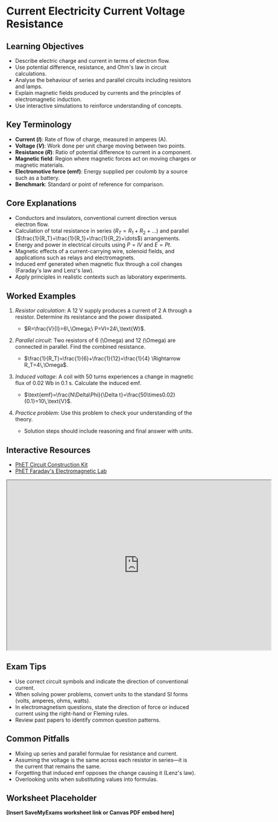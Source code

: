 # Current Electricity Current Voltage Resistance

## Learning Objectives
- Describe electric charge and current in terms of electron flow.
- Use potential difference, resistance, and Ohm's law in circuit calculations.
- Analyse the behaviour of series and parallel circuits including resistors and lamps.
- Explain magnetic fields produced by currents and the principles of electromagnetic induction.
- Use interactive simulations to reinforce understanding of concepts.

## Key Terminology
- **Current ($I$)**: Rate of flow of charge, measured in amperes (A).
- **Voltage ($V$)**: Work done per unit charge moving between two points.
- **Resistance ($R$)**: Ratio of potential difference to current in a component.
- **Magnetic field**: Region where magnetic forces act on moving charges or magnetic materials.
- **Electromotive force (emf)**: Energy supplied per coulomb by a source such as a battery.
- **Benchmark**: Standard or point of reference for comparison.

## Core Explanations
- Conductors and insulators, conventional current direction versus electron flow.
- Calculation of total resistance in series ($R_T=R_1+R_2+\dots$) and parallel ($\frac{1}{R_T}=\frac{1}{R_1}+\frac{1}{R_2}+\dots$) arrangements.
- Energy and power in electrical circuits using $P=IV$ and $E=Pt$.
- Magnetic effects of a current-carrying wire, solenoid fields, and applications such as relays and electromagnets.
- Induced emf generated when magnetic flux through a coil changes (Faraday's law and Lenz's law).
- Apply principles in realistic contexts such as laboratory experiments.

## Worked Examples
1. *Resistor calculation*: A 12 V supply produces a current of 2 A through a resistor. Determine its resistance and the power dissipated.
   - $R=\frac{V}{I}=6\,\Omega;\ P=VI=24\,\text{W}$.
2. *Parallel circuit*: Two resistors of 6 \(\Omega\) and 12 \(\Omega\) are connected in parallel. Find the combined resistance.
   - $\frac{1}{R_T}=\frac{1}{6}+\frac{1}{12}=\frac{1}{4} \Rightarrow R_T=4\,\Omega$.
3. *Induced voltage*: A coil with 50 turns experiences a change in magnetic flux of 0.02 Wb in 0.1 s. Calculate the induced emf.
   - $\text{emf}=\frac{N\Delta\Phi}{\Delta t}=\frac{50\times0.02}{0.1}=10\,\text{V}$.

4. *Practice problem*: Use this problem to check your understanding of the theory.
   - Solution steps should include reasoning and final answer with units.
## Interactive Resources
- [PhET Circuit Construction Kit](https://phet.colorado.edu/en/simulation/circuit-construction-kit-dc)
- [PhET Faraday's Electromagnetic Lab](https://phet.colorado.edu/en/simulation/faradays-law)
<iframe src="https://phet.colorado.edu/sims/html/circuit-construction-kit-dc/latest/circuit-construction-kit-dc_en.html" width="700" height="450" title="Interactive simulation" loading="lazy"></iframe>

## Exam Tips
- Use correct circuit symbols and indicate the direction of conventional current.
- When solving power problems, convert units to the standard SI forms (volts, amperes, ohms, watts).
- In electromagnetism questions, state the direction of force or induced current using the right-hand or Fleming rules.
- Review past papers to identify common question patterns.

## Common Pitfalls
- Mixing up series and parallel formulae for resistance and current.
- Assuming the voltage is the same across each resistor in series—it is the current that remains the same.
- Forgetting that induced emf opposes the change causing it (Lenz's law).
- Overlooking units when substituting values into formulas.

## Worksheet Placeholder
**[Insert SaveMyExams worksheet link or Canvas PDF embed here]**
